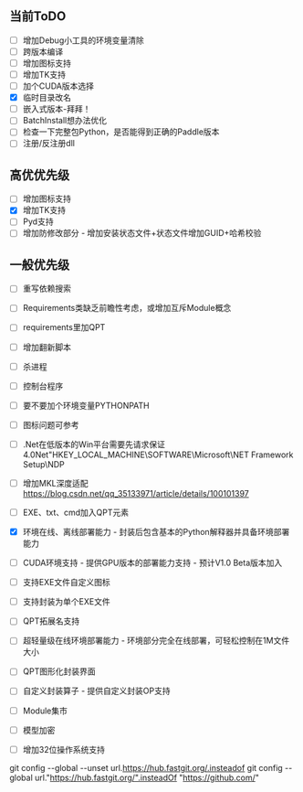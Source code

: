 ## 当前ToDO
- [ ] 增加Debug小工具的环境变量清除
- [ ] 跨版本编译
- [ ] 增加图标支持
- [ ] 增加TK支持
- [ ] 加个CUDA版本选择
- [x] 临时目录改名
- [ ] 嵌入式版本-拜拜！
- [ ] BatchInstall想办法优化
- [ ] 检查一下完整包Python，是否能得到正确的Paddle版本
- [ ] 注册/反注册dll
## 高优优先级
- [ ] 增加图标支持
- [x] 增加TK支持
- [ ] Pyd支持
- [ ] 增加防修改部分 - 增加安装状态文件+状态文件增加GUID+哈希校验

## 一般优先级
- [ ] 重写依赖搜索
- [ ] Requirements类缺乏前瞻性考虑，或增加互斥Module概念
- [ ] requirements里加QPT
- [ ] 增加翻新脚本
- [ ] 杀进程
- [ ] 控制台程序
- [ ] 要不要加个环境变量PYTHONPATH
- [ ] 图标问题可参考
- [ ] .Net在低版本的Win平台需要先请求保证4.0Net"HKEY_LOCAL_MACHINE\SOFTWARE\Microsoft\NET Framework Setup\NDP
- [ ] 增加MKL深度适配 https://blog.csdn.net/qq_35133971/article/details/100101397
- [ ] EXE、txt、cmd加入QPT元素

- [x] 环境在线、离线部署能力 - 封装后包含基本的Python解释器并具备环境部署能力
- [ ] CUDA环境支持 - 提供GPU版本的部署能力支持 - 预计V1.0 Beta版本加入
- [ ] 支持EXE文件自定义图标
- [ ] 支持封装为单个EXE文件
- [ ] QPT拓展名支持
- [ ] 超轻量级在线环境部署能力 - 环境部分完全在线部署，可轻松控制在1M文件大小
- [ ] QPT图形化封装界面
- [ ] 自定义封装算子 - 提供自定义封装OP支持
- [ ] Module集市
- [ ] 模型加密
- [ ] 增加32位操作系统支持

git config --global --unset url.https://hub.fastgit.org/.insteadof
git config --global url."https://hub.fastgit.org/".insteadOf "https://github.com/"
